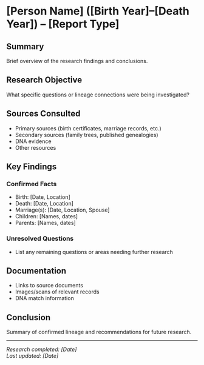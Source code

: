 # [Person Name] ([Birth Year]–[Death Year]) – [Report Type]

## Summary
Brief overview of the research findings and conclusions.

## Research Objective
What specific questions or lineage connections were being investigated?

## Sources Consulted
- Primary sources (birth certificates, marriage records, etc.)
- Secondary sources (family trees, published genealogies)
- DNA evidence
- Other resources

## Key Findings
### Confirmed Facts
- Birth: [Date, Location]
- Death: [Date, Location] 
- Marriage(s): [Date, Location, Spouse]
- Children: [Names, dates]
- Parents: [Names, dates]

### Unresolved Questions
- List any remaining questions or areas needing further research

## Documentation
- Links to source documents
- Images/scans of relevant records
- DNA match information

## Conclusion
Summary of confirmed lineage and recommendations for future research.

---
*Research completed: [Date]*  
*Last updated: [Date]*